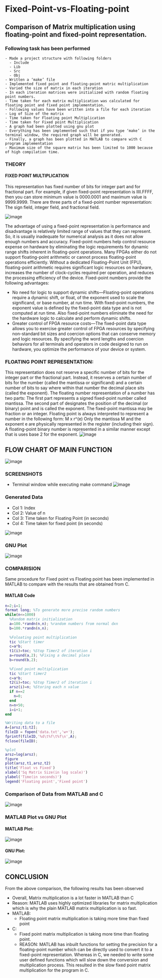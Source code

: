 # Fixed-Point-vs-Floating-point
## Comparison of Matrix multiplication using floating-point and fixed-point representation.

### Following task has been performed
```
- Made a project structure with following folders
  - Include
  - Lib 
  - Src  
  - Obj
- Written a ‘make’ file
- Implemented fixed point and floating-point matric multiplication
- Varied the size of matrix in each iteration
- In each iteration matrices were initialized with random floating point numbers.
- Time taken for each matrix multiplication was calculated for floating point and fixed point implementation.
- Following values have been written into a file for each iteration
- Log of Size of the matrix
- Time taken for Floating point Multiplication
- Time taken for Fixed point Multiplication
- A graph had been plotted using gnu plot
- Everything has been implemented such that if you type ‘make’ in the terminal window, the required graph will be generated.
- Finally, a graph has been plotted in MATLAB to compare with C program implementation
- Maximum size of the square matrix has been limited to 1000 because of high compilation time.
```
### THEORY
#### FIXED POINT MULTIPLICATION 

This representation has fixed number of bits for integer part and for fractional part. For example, if given fixed-point representation is IIII.FFFF, then you can store minimum value is 0000.0001 and maximum value is 9999.9999. There are three parts of a fixed-point number representation: The sign field, integer field, and fractional field.

![image](https://user-images.githubusercontent.com/86975877/148544440-ea75cccd-951c-4ad5-ae3b-189995c75f90.png) 

The advantage of using a fixed-point representation is performance and disadvantage is relatively limited range of values that they can represent. So, it is usually inadequate for numerical analysis as it does not allow enough numbers and accuracy.
Fixed-point numbers help control resource expense on hardware by eliminating the logic requirements for dynamic range shifts inherent in floating-point operations.
Many FPGAs either do not support floating-point arithmetic or cannot process floating-point operations efficiently. Without a dedicated Floating-Point Unit (FPU), floating-point arithmetic requires significant logic resources on hardware, increases the number of clock-cycles required per operation, and reduces the processing efficiency of the device.
Fixed-point numbers provide the following advantages:
- No need for logic to support dynamic shifts—Floating-point operations require a dynamic shift, or float, of the exponent used to scale the significand, or base number, at run time. With fixed-point numbers, the exponent value is defined by the fixed-point data type and is not computed at run time. Also fixed-point numbers eliminate the need for the hardware logic to calculate and perform dynamic shifts.
- Greater control of FPGA resource costs—The fixed-point data type allows you to exercise greater control of FPGA resources by specifying non-standard bit sizes and coercion options that can conserve memory and logic resources. By specifying the word lengths and coercion behaviors for all terminals and operators in code designed to run on hardware, you optimize the performance of your device or system.

### FLOATING POINT REPRESENTATION:
This representation does not reserve a specific number of bits for the integer part or the fractional part. Instead, it reserves a certain number of bits for the number (called the mantissa or significand) and a certain number of bits to say where within that number the decimal place sits (called the exponent).
The floating number representation of a number has two parts: The first part represents a signed fixed-point number called mantissa. The second part of designates the position of the decimal (or binary) point and is called the exponent. The fixed-point mantissa may be fraction or an integer. Floating point is always interpreted to represent a number in the following form: M x r^(e) Only the mantissa M and the exponent e are physically represented in the register (including their sign). A floating-point binary number is represented in a similar manner except that is uses base 2 for the exponent.
                              ![image](https://user-images.githubusercontent.com/86975877/148548598-19f3c0d2-531a-408d-a001-ea3a14ebaf09.png)
                              
## FLOW CHART OF MAIN FUNCTION

![image](https://user-images.githubusercontent.com/86975877/148548807-fe83a2bf-78c6-46d7-801e-1c3b421ede50.png)

### SCREENSHOTS
- Terminal window while executing make command
![image](https://user-images.githubusercontent.com/86975877/148549668-e2abc664-7e4d-4c65-b4e3-e982152ebe78.png)

### Generated Data

- Col 1: Index
- Col 2: Value of n
- Col 3: Time taken for Floating Point (in seconds)
- Col 4: Time taken for fixed point (in seconds)

![image](https://user-images.githubusercontent.com/86975877/148549767-25590043-67db-4734-935f-524956cf53c1.png)
 
 ### GNU Plot
 ![image](https://user-images.githubusercontent.com/86975877/148549953-735c6351-5f12-4358-a1c4-f97c9ecaa991.png)


### COMPARISION
Same procedure for Fixed point vs Floating point has been implemented in MATLAB to compare with the results that are obtained from C.

#### MATLAB Code
```matlab
n=2;i=1;
format long; %To generate more precise random numbers
while(n<=1000)
  %Random matrix initialization
  a=100.*randn(n,n); %random numbers from normal dxn
  b=100.*randn(n,n);
  
  %Foloating point multiplication
  tic %Start timer
  c=a*b;
  t1(i)=toc; %Stop Timer2 of iteration i
  a=round(a,2); %Fixing a decimal place
  b=round(b,2);
  
  %Fixed point multiplication
  tic %Start timer2
  c=a*b;
  t2(i)=toc; %Stop Timer2 of iteration i
  arsz(i)=n; %Storing each n value
  if n==2 
    n=0; 
  end
  n=n+50;
  i=i+1;
end

%Writing data to a file
A=[arsz;t1;t2];
fileID = fopen('data.txt','w+');
fprintf(fileID,'%d\t%f\t%f\n',A);
fclose(fileID);

%plot
arsz=log(arsz);
figure
plot(arsz,t1,arsz,t2)
title('Float vs Fixed')
xlabel('Sq Matrix Size(in log scale)')
ylabel('Time(in seconds)')
legend('Floating point','Fixed point')
```
### Comparison of Data from MATLAB and C

![image](https://user-images.githubusercontent.com/86975877/148550222-72e46f5b-9c88-4cef-963c-a54c0b05ae07.png)


### MATLAB Plot vs GNU Plot

#### MATLAB Plot:
![image](https://user-images.githubusercontent.com/86975877/148550308-621e1394-d668-43a2-96a8-4ed0aabe4964.png)

#### GNU Plot:
![image](https://user-images.githubusercontent.com/86975877/148550359-ae8069ab-c6c6-44be-b6ad-d2b4a3eb311b.png)

## CONCLUSION
From the above comparison, the following results has been observed
- Overall, Matrix multiplication is a lot faster in MATLAB than C
- Reason: MATLAB uses highly optimized libraries for matrix multiplication which is why the plain MATLAB matrix multiplication is so fast.
- MATLAB:
    - Floating point matrix multiplication is taking more time than fixed point
 - C:
    - Fixed point matrix multiplication is taking more time than floating point.
    - REASON: MATLAB has inbuilt functions for setting the precision for a floating-point number which can be directly used to convert it to a fixed-point representation. Whereas in C, we needed to write some user defined functions which will slow down the conversion and multiplication process. This resulted in the slow fixed point matrix multiplication for the program in C.


